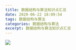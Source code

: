 ```yaml
---
title: 数据结构与算法知识点汇总
date: 2020-06-22 18:09:54
tags: 数据结构与算法
categories: 数据结构与算法
excerpt: 数据结构与算法知识点汇总
---
```


![](https://cdn.jsdelivr.net/gh/jiangawait/CDN/images/20200622182516.png)

